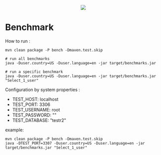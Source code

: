 <p align="center">
  <a href="http://mariadb.com/">
    <img src="https://mariadb.com/kb/static/images/logo-2018-black.png">
  </a>
</p>

# Benchmark

How to run :

```script
mvn clean package -P bench -Dmaven.test.skip

# run all benchmarks
java -Duser.country=US -Duser.language=en -jar target/benchmarks.jar

# run a specific benchmark
java -Duser.country=US -Duser.language=en -jar target/benchmarks.jar "Select_1_user"
```

Configuration by system properties :

* TEST_HOST: localhost
* TEST_PORT: 3306
* TEST_USERNAME: root
* TEST_PASSWORD: ""
* TEST_DATABASE: "testr2"

example:

```script
mvn clean package -P bench -Dmaven.test.skip
java -DTEST_PORT=3307 -Duser.country=US -Duser.language=en -jar target/benchmarks.jar "Select_1_user"
```
